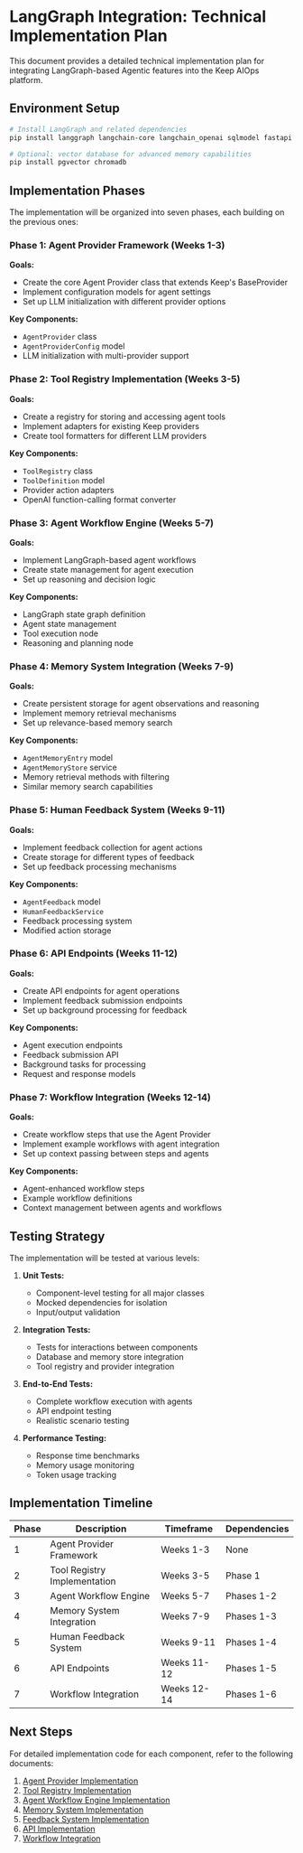 # LangGraph Integration: Technical Implementation Plan

This document provides a detailed technical implementation plan for integrating LangGraph-based Agentic features into the Keep AIOps platform.

## Environment Setup

```bash
# Install LangGraph and related dependencies
pip install langgraph langchain-core langchain_openai sqlmodel fastapi pydantic

# Optional: vector database for advanced memory capabilities
pip install pgvector chromadb
```

## Implementation Phases

The implementation will be organized into seven phases, each building on the previous ones:

### Phase 1: Agent Provider Framework (Weeks 1-3)

**Goals:**
- Create the core Agent Provider class that extends Keep's BaseProvider
- Implement configuration models for agent settings
- Set up LLM initialization with different provider options

**Key Components:**
- `AgentProvider` class
- `AgentProviderConfig` model
- LLM initialization with multi-provider support

### Phase 2: Tool Registry Implementation (Weeks 3-5)

**Goals:**
- Create a registry for storing and accessing agent tools
- Implement adapters for existing Keep providers
- Create tool formatters for different LLM providers

**Key Components:**
- `ToolRegistry` class
- `ToolDefinition` model
- Provider action adapters
- OpenAI function-calling format converter

### Phase 3: Agent Workflow Engine (Weeks 5-7)

**Goals:**
- Implement LangGraph-based agent workflows
- Create state management for agent execution
- Set up reasoning and decision logic

**Key Components:**
- LangGraph state graph definition
- Agent state management
- Tool execution node
- Reasoning and planning node

### Phase 4: Memory System Integration (Weeks 7-9)

**Goals:**
- Create persistent storage for agent observations and reasoning
- Implement memory retrieval mechanisms
- Set up relevance-based memory search

**Key Components:**
- `AgentMemoryEntry` model
- `AgentMemoryStore` service
- Memory retrieval methods with filtering
- Similar memory search capabilities

### Phase 5: Human Feedback System (Weeks 9-11)

**Goals:**
- Implement feedback collection for agent actions
- Create storage for different types of feedback
- Set up feedback processing mechanisms

**Key Components:**
- `AgentFeedback` model
- `HumanFeedbackService`
- Feedback processing system
- Modified action storage

### Phase 6: API Endpoints (Weeks 11-12)

**Goals:**
- Create API endpoints for agent operations
- Implement feedback submission endpoints
- Set up background processing for feedback

**Key Components:**
- Agent execution endpoints
- Feedback submission API
- Background tasks for processing
- Request and response models

### Phase 7: Workflow Integration (Weeks 12-14)

**Goals:**
- Create workflow steps that use the Agent Provider
- Implement example workflows with agent integration
- Set up context passing between steps and agents

**Key Components:**
- Agent-enhanced workflow steps
- Example workflow definitions
- Context management between agents and workflows

## Testing Strategy

The implementation will be tested at various levels:

1. **Unit Tests:**
   - Component-level testing for all major classes
   - Mocked dependencies for isolation
   - Input/output validation

2. **Integration Tests:**
   - Tests for interactions between components
   - Database and memory store integration
   - Tool registry and provider integration

3. **End-to-End Tests:**
   - Complete workflow execution with agents
   - API endpoint testing
   - Realistic scenario testing

4. **Performance Testing:**
   - Response time benchmarks
   - Memory usage monitoring
   - Token usage tracking

## Implementation Timeline

| Phase | Description | Timeframe | Dependencies |
|-------|-------------|-----------|--------------|
| 1 | Agent Provider Framework | Weeks 1-3 | None |
| 2 | Tool Registry Implementation | Weeks 3-5 | Phase 1 |
| 3 | Agent Workflow Engine | Weeks 5-7 | Phases 1-2 |
| 4 | Memory System Integration | Weeks 7-9 | Phases 1-3 |
| 5 | Human Feedback System | Weeks 9-11 | Phases 1-4 |
| 6 | API Endpoints | Weeks 11-12 | Phases 1-5 |
| 7 | Workflow Integration | Weeks 12-14 | Phases 1-6 |

## Next Steps

For detailed implementation code for each component, refer to the following documents:

1. [Agent Provider Implementation](./implementation-details/agent-provider.md)
2. [Tool Registry Implementation](./implementation-details/tool-registry.md)
3. [Agent Workflow Engine Implementation](./implementation-details/agent-workflow.md)
4. [Memory System Implementation](./implementation-details/memory-system.md)
5. [Feedback System Implementation](./implementation-details/feedback-system.md)
6. [API Implementation](./implementation-details/api-implementation.md)
7. [Workflow Integration](./implementation-details/workflow-integration.md) 